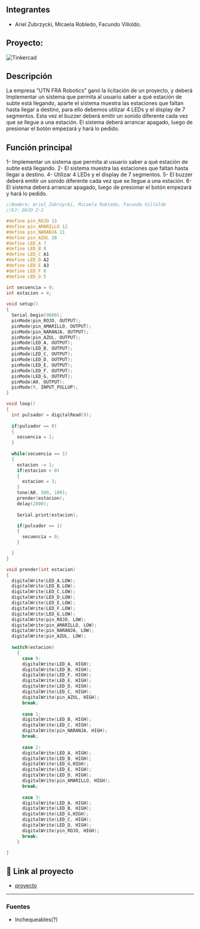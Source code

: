 ## Integrantes 
- Ariel Zubrzycki, Micaela Robledo, Facundo Villoldo.


## Proyecto: 
![Tinkercad](https://cdn.discordapp.com/attachments/1100044928576397382/1105170862551867402/image.png)



## Descripción
La empresa “UTN FRA Robotics” ganó la licitación de un proyecto, y deberá
Implementar un sistema que permita al usuario saber a qué estación de subte está
llegando, aparte el sistema muestra las estaciones que faltan hasta llegar a destino,
para ello debemos utilizar 4 LEDs y el display de 7 segmentos. Esta vez el buzzer
deberá emitir un sonido diferente cada vez que se llegue a una estación.
El sistema deberá arrancar apagado, luego de presionar el botón empezará y hará lo
pedido.

## Función principal
1- Implementar un sistema que permita al usuario saber a qué estación de subte está llegando.
2- El sistema muestra las estaciones que faltan hasta llegar a destino.
4- Utilizar 4 LEDs y el display de 7 segmentos.
5- El buzzer deberá emitir un sonido diferente cada vez que se llegue a una estación. 
6- El sistema deberá arrancar apagado, luego de presionar el botón empezará y hará lo pedido.


~~~ C++ (lenguaje en el que esta escrito)
//Nombre: Ariel Zubrzycki, Micaela Robledo, Facundo Villoldo
//EJ: DOJO 2-2

#define pin_ROJO 13
#define pin_AMARILLO 12
#define pin_NARANJA 11
#define pin_AZUL 10
#define LED_A 7
#define LED_B 8
#define LED_C A1
#define LED_D A2
#define LED_E A3
#define LED_F 6
#define LED_G 5

int secuencia = 0;
int estacion = 4;
  
void setup()
{
  Serial.begin(9600);
  pinMode(pin_ROJO, OUTPUT);
  pinMode(pin_AMARILLO, OUTPUT);
  pinMode(pin_NARANJA, OUTPUT);
  pinMode(pin_AZUL, OUTPUT);
  pinMode(LED_A, OUTPUT);
  pinMode(LED_B, OUTPUT);
  pinMode(LED_C, OUTPUT);
  pinMode(LED_D, OUTPUT);
  pinMode(LED_E, OUTPUT);
  pinMode(LED_F, OUTPUT);
  pinMode(LED_G, OUTPUT);
  pinMode(A0, OUTPUT);
  pinMode(9, INPUT_PULLUP);
}

void loop()
{
  int pulsador = digitalRead(9);
  
  if(pulsador == 0)
  {
    secuencia = 1;
  }
  
  while(secuencia == 1)
  {
    estacion -= 1;
    if(estacion < 0)
    {
      estacion = 3;
    }
    tone(A0, 500, 100);
    prender(estacion);
    delay(2000);
    
    Serial.print(estacion);

    if(pulsador == 1)
    {
      secuencia = 0;
    }

  }
}

void prender(int estacion)
{
  digitalWrite(LED_A,LOW);
  digitalWrite(LED_B,LOW);
  digitalWrite(LED_C,LOW);
  digitalWrite(LED_D,LOW);
  digitalWrite(LED_E,LOW);
  digitalWrite(LED_F,LOW);
  digitalWrite(LED_G,LOW);
  digitalWrite(pin_ROJO, LOW);
  digitalWrite(pin_AMARILLO, LOW);
  digitalWrite(pin_NARANJA, LOW);
  digitalWrite(pin_AZUL, LOW);
  
  switch(estacion)
    {
      case 0:
      digitalWrite(LED_A, HIGH);
      digitalWrite(LED_B, HIGH);
      digitalWrite(LED_F, HIGH);
      digitalWrite(LED_E, HIGH);
      digitalWrite(LED_D, HIGH);
      digitalWrite(LED_C, HIGH);
      digitalWrite(pin_AZUL, HIGH);
      break;
    
      case 1:
      digitalWrite(LED_B, HIGH);
      digitalWrite(LED_C, HIGH);
      digitalWrite(pin_NARANJA, HIGH);
      break;
    
      case 2:
      digitalWrite(LED_A, HIGH);
      digitalWrite(LED_B, HIGH);
      digitalWrite(LED_G,HIGH);
      digitalWrite(LED_E, HIGH);
      digitalWrite(LED_D, HIGH);
      digitalWrite(pin_AMARILLO, HIGH);
      break;
    
      case 3:
      digitalWrite(LED_A, HIGH);
      digitalWrite(LED_B, HIGH);
      digitalWrite(LED_G,HIGH);
      digitalWrite(LED_C, HIGH);
      digitalWrite(LED_D, HIGH);
      digitalWrite(pin_ROJO, HIGH);
      break;
  	}

}
~~~

## :robot: Link al proyecto
- [proyecto](https://www.tinkercad.com/things/kLSWQ8xen0J-epic-amur-rottis/editel?sharecode=yGe7JoNhzFZZntWk1Nmw2bO2M5H7eaMdJYq9L61Stuc&sharecode=yGe7JoNhzFZZntWk1Nmw2bO2M5H7eaMdJYq9L61Stuc)

---
### Fuentes
- Inchequeables(?)